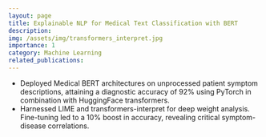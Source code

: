 ```yaml
---
layout: page
title: Explainable NLP for Medical Text Classification with BERT
description: 
img: /assets/img/transformers_interpret.jpg
importance: 1
category: Machine Learning
related_publications: 
---
```


- Deployed Medical BERT architectures on unprocessed patient symptom descriptions, attaining a diagnostic accuracy of 92% using PyTorch in combination with HuggingFace transformers.
- Harnessed LIME and transformers-interpret for deep weight analysis. Fine-tuning led to a 10% boost in accuracy, revealing critical symptom-disease correlations.